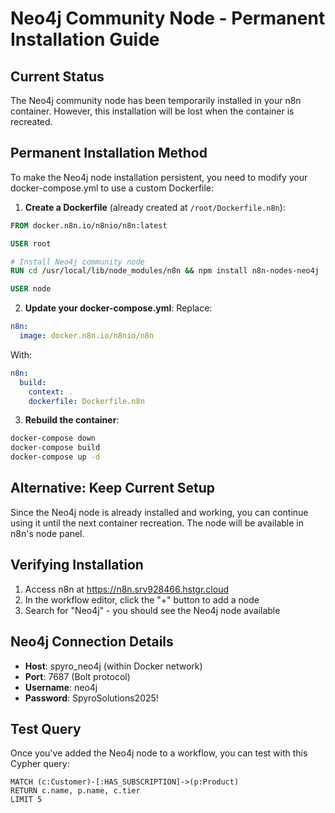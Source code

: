 # Neo4j Community Node - Permanent Installation Guide

## Current Status
The Neo4j community node has been temporarily installed in your n8n container. However, this installation will be lost when the container is recreated.

## Permanent Installation Method

To make the Neo4j node installation persistent, you need to modify your docker-compose.yml to use a custom Dockerfile:

1. **Create a Dockerfile** (already created at `/root/Dockerfile.n8n`):
```dockerfile
FROM docker.n8n.io/n8nio/n8n:latest

USER root

# Install Neo4j community node
RUN cd /usr/local/lib/node_modules/n8n && npm install n8n-nodes-neo4j

USER node
```

2. **Update your docker-compose.yml**:
Replace:
```yaml
n8n:
  image: docker.n8n.io/n8nio/n8n
```

With:
```yaml
n8n:
  build:
    context: .
    dockerfile: Dockerfile.n8n
```

3. **Rebuild the container**:
```bash
docker-compose down
docker-compose build
docker-compose up -d
```

## Alternative: Keep Current Setup

Since the Neo4j node is already installed and working, you can continue using it until the next container recreation. The node will be available in n8n's node panel.

## Verifying Installation

1. Access n8n at https://n8n.srv928466.hstgr.cloud
2. In the workflow editor, click the "+" button to add a node
3. Search for "Neo4j" - you should see the Neo4j node available

## Neo4j Connection Details

- **Host**: spyro_neo4j (within Docker network)
- **Port**: 7687 (Bolt protocol)
- **Username**: neo4j
- **Password**: SpyroSolutions2025!

## Test Query

Once you've added the Neo4j node to a workflow, you can test with this Cypher query:
```cypher
MATCH (c:Customer)-[:HAS_SUBSCRIPTION]->(p:Product)
RETURN c.name, p.name, c.tier
LIMIT 5
```